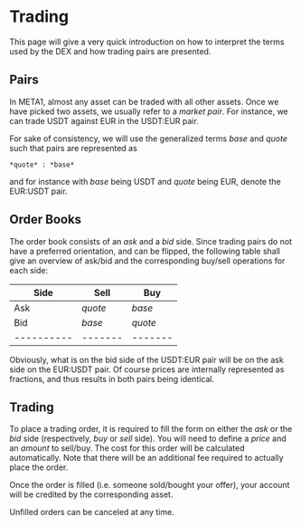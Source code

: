 # Trading

This page will give a very quick introduction on how to interpret the terms used
by the DEX and how trading pairs are presented.

## Pairs

In META1, almost any asset can be traded with all other assets. Once we have
picked two assets, we usually refer to a *market pair*. For instance, we can
trade USDT against EUR in the USDT:EUR pair.

For sake of consistency, we will use the generalized terms *base* and *quote*
such that pairs are represented as

    *quote* : *base*

and for instance with *base* being USDT and *quote* being EUR, denote the EUR:USDT
pair.

## Order Books

The order book consists of an *ask* and a *bid* side. Since trading pairs do not
have a preferred orientation, and can be flipped, the following table shall give
an overview of ask/bid and the corresponding buy/sell operations for each side:

| Side       | Sell    | Buy     | 
| ---------- | ------- | ------- |
| Ask        | *quote* | *base*  |
| Bid        | *base*  | *quote* |
| ---------- | ------- | ------- |

Obviously, what is on the bid side of the USDT:EUR pair will be on the ask side
on the EUR:USDT pair. Of course prices are internally represented as fractions,
and thus results in both pairs being identical.

## Trading

To place a trading order, it is required to fill the form on either the *ask* or
the *bid* side (respectively, *buy* or *sell* side). You will need to define
a *price* and an *amount* to sell/buy. The cost for this order will be
calculated automatically. Note that there will be an additional fee required to
actually place the order.

Once the order is filled (i.e. someone sold/bought your offer), your account
will be credited by the corresponding asset.

Unfilled orders can be canceled at any time.
